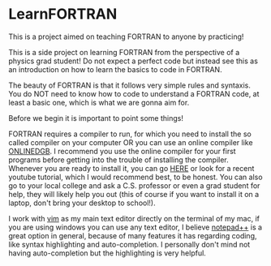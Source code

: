 # LearnFORTRAN
This is a project aimed on teaching FORTRAN to anyone by practicing!

This is a side project on learning FORTRAN from the perspective of a 
physics grad student! Do not expect a perfect code but instead see this
as an introduction on how to learn the basics to code in FORTRAN. 

The beauty of FORTRAN is that it follows very simple rules and syntaxis.
You do NOT need to know how to code to understand a FORTRAN code, at least
a basic one, which is what we are gonna aim for.

Before we begin it is important to point some things!

FORTRAN requires a compiler to run, for which you need to install the so called compiler on your computer OR you can use an online compiler like [ONLINEDGB](https://www.onlinegdb.com/online_fortran_compiler). I recommend you use the online compiler for your first programs before getting into the trouble of installing the compiler. Whenever you are ready to install it, you can go [HERE](https://fortran-lang.org/learn/os_setup/install_gfortran) or look for a recent youtube tutorial, which I would recommend best, to be honest. You can also go to your local college and ask a C.S. professor or even a grad student for help, they will likely help you out (this of course if you want to install it on a laptop, don't bring your desktop to school!).

I work with [vim](https://www.vim.org) as my main text editor directly on the terminal of my mac, if you are using windows you can use any text editor, I believe [notepad++](https://notepad-plus-plus.org/downloads/) is a great option in general, because of many features it has regarding coding, like syntax highlighting and auto-completion. I personally don't mind not having auto-completion but the highlighting is very helpful.
